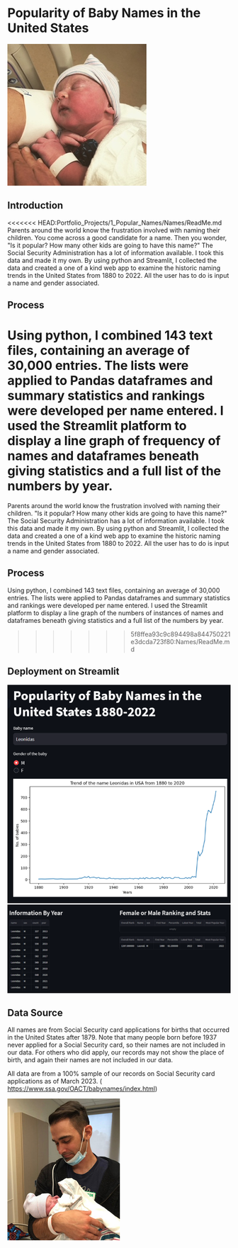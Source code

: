 # Popularity of Baby Names in the United States
<img src= "https://github.com/BrianHarrisCodes/Project/blob/main/Names/11EC279F-5E8C-4E61-AA2C-C773DE434F32.JPG">

## **Introduction**
<<<<<<< HEAD:Portfolio_Projects/1_Popular_Names/Names/ReadMe.md
Parents around the world know the frustration involved with naming their children.  You come across a good candidate for a name. Then you wonder, "Is it popular? How many other kids are going to have this name?" The Social Security Administration has a lot of information available.  I took this data and made it my own.  By using python and Streamlit, I collected the data and created a one of a kind web app to examine the historic naming trends in the United States from 1880 to 2022. All the user has to do is input a name and gender associated.
## **Process**
Using python, I combined 143 text files, containing an average of 30,000 entries. The lists were applied to Pandas dataframes and summary statistics and rankings were developed per name entered. I used the Streamlit platform to display a line graph of frequency of names and dataframes beneath giving statistics and a full list of the numbers by year.
=======
Parents around the world know the frustration involved with naming their children.  "Is it popular? How many other kids are going to have this name?" The Social Security Administration has a lot of information available.  I took this data and made it my own.  By using python and Streamlit, I collected the data and created a one of a kind web app to examine the historic naming trends in the United States from 1880 to 2022. All the user has to do is input a name and gender associated.
## **Process**
Using python, I combined 143 text files, containing an average of 30,000 entries. The lists were applied to Pandas dataframes and summary statistics and rankings were developed per name entered. I used the Streamlit platform to display a line graph of the numbers of instances of names and dataframes beneath giving statistics and a full list of the numbers by year.
>>>>>>> 5f8ffea93c9c894498a844750221e3dcda723f80:Names/ReadMe.md


## Deployment on Streamlit
<img src= "https://github.com/BrianHarrisCodes/Project/blob/main/Names/name_1.png">
<img src= "https://github.com/BrianHarrisCodes/Project/blob/main/Names/name_2.png">


## Data Source
All names are from Social Security card applications for births that occurred in the United States after 1879. Note that many people born before 1937 never applied for a Social Security card, so their names are not included in our data. For others who did apply, our records may not show the place of birth, and again their names are not included in our data.

All data are from a 100% sample of our records on Social Security card applications as of March 2023.
( https://www.ssa.gov/OACT/babynames/index.html)

<img src= "https://github.com/BrianHarrisCodes/Project/blob/main/Names/IMG_1639.jpg">


